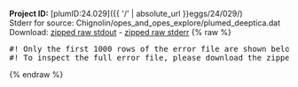 **Project ID:** [plumID:24.029]({{ '/' | absolute_url }}eggs/24/029/)  
Stderr for source:  Chignolin/opes_and_opes_explore/plumed_deeptica.dat   
Download: [zipped raw stdout](plumed_deeptica.dat.plumed.stdout.txt.zip) - [zipped raw stderr](plumed_deeptica.dat.plumed.stderr.txt.zip) 
{% raw %}
<pre>
#! Only the first 1000 rows of the error file are shown below
#! To inspect the full error file, please download the zipped raw stderr file above
</pre>
{% endraw %}
